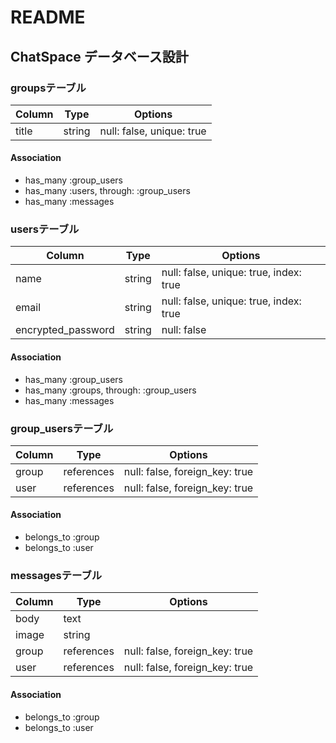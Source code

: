 # README

## ChatSpace データベース設計

### groupsテーブル
|Column|Type  |Options                  |
|------|------|-------------------------|
|title |string|null: false, unique: true|
#### Association
- has_many :group_users
- has_many :users, through: :group_users
- has_many :messages

### usersテーブル
|Column            |Type  |Options                               |
|------------------|------|--------------------------------------|
|name              |string|null: false, unique: true, index: true|
|email             |string|null: false, unique: true, index: true|
|encrypted_password|string|null: false                           |
#### Association
- has_many :group_users
- has_many :groups, through: :group_users
- has_many :messages

### group_usersテーブル
|Column|Type      |Options                       |
|------|----------|------------------------------|
|group |references|null: false, foreign_key: true|
|user  |references|null: false, foreign_key: true|
#### Association
- belongs_to :group
- belongs_to :user

### messagesテーブル
|Column|Type      |Options                       |
|------|----------|------------------------------|
|body  |text      |                              |
|image |string    |                              |
|group |references|null: false, foreign_key: true|
|user  |references|null: false, foreign_key: true|
#### Association
- belongs_to :group
- belongs_to :user
